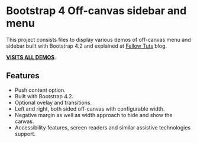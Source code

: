 # Bootstrap 4 Off-canvas sidebar and menu
This project consists files to display various demos of off-canvas menu and sidebar built with Bootstrap 4.2 and explained at [Fellow Tuts](https://fellowtuts.com) blog.

[**VISITS ALL DEMOS**](https://as-tx.github.io/bootstrap-off-canvas-sidebar/).

## Features

- Push content option.
- Built with Bootstrap 4.2.
- Optional ovelay and transitions.
- Left and right, both sided off-canvas with configurable width.
- Negative margin as well as width approach to hide and show the canvas.
- Accessibility features, screen readers and similar assistive technologies support. 
